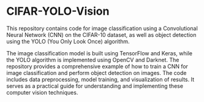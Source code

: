 # CIFAR-YOLO-Vision
This repository contains code for image classification using a Convolutional Neural Network (CNN) on the CIFAR-10 dataset, as well as object detection using the YOLO (You Only Look Once) algorithm.

The image classification model is built using TensorFlow and Keras, while the YOLO algorithm is implemented using OpenCV and Darknet. The repository provides a comprehensive example of how to train a CNN for image classification and perform object detection on images. The code includes data preprocessing, model training, and visualization of results. It serves as a practical guide for understanding and implementing these computer vision techniques.
